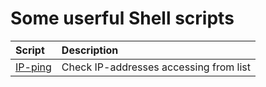# Some userful Shell scripts

| Script | Description |
| :--- | :--- |
| [IP-ping](iping.sh) | Check IP-addresses accessing from list |

